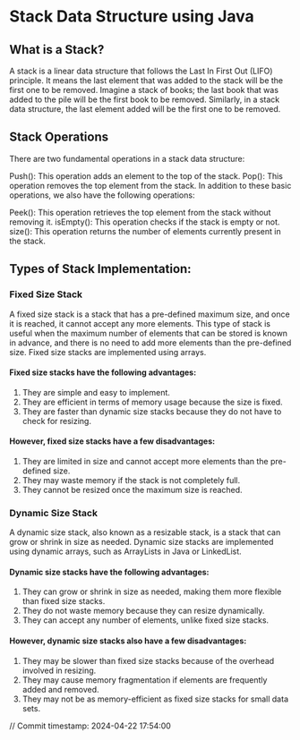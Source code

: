 # Stack Data Structure using Java

## What is a Stack?
A stack is a linear data structure that follows the Last In First Out (LIFO) principle. It means the last element that was added to the stack will be the first one to be removed. Imagine a stack of books; the last book that was added to the pile will be the first book to be removed. Similarly, in a stack data structure, the last element added will be the first one to be removed.

## Stack Operations
There are two fundamental operations in a stack data structure:

Push(): This operation adds an element to the top of the stack.
Pop(): This operation removes the top element from the stack.
In addition to these basic operations, we also have the following operations:

Peek(): This operation retrieves the top element from the stack without removing it.
isEmpty(): This operation checks if the stack is empty or not.
size(): This operation returns the number of elements currently present in the stack.

## Types of Stack Implementation:
### Fixed Size Stack
A fixed size stack is a stack that has a pre-defined maximum size, and once it is reached, it cannot accept any more elements. This type of stack is useful when the maximum number of elements that can be stored is known in advance, and there is no need to add more elements than the pre-defined size. Fixed size stacks are implemented using arrays.

#### Fixed size stacks have the following advantages:
1. They are simple and easy to implement.
2. They are efficient in terms of memory usage because the size is fixed.
3. They are faster than dynamic size stacks because they do not have to check for resizing.

#### However, fixed size stacks have a few disadvantages:
1. They are limited in size and cannot accept more elements than the pre-defined size.
2. They may waste memory if the stack is not completely full.
3. They cannot be resized once the maximum size is reached.

### Dynamic Size Stack
A dynamic size stack, also known as a resizable stack, is a stack that can grow or shrink in size as needed. Dynamic size stacks are implemented using dynamic arrays, such as ArrayLists in Java or LinkedList.

#### Dynamic size stacks have the following advantages:
1. They can grow or shrink in size as needed, making them more flexible than fixed size stacks.
2. They do not waste memory because they can resize dynamically.
3. They can accept any number of elements, unlike fixed size stacks.

#### However, dynamic size stacks also have a few disadvantages:
1. They may be slower than fixed size stacks because of the overhead involved in resizing.
2. They may cause memory fragmentation if elements are frequently added and removed.
3. They may not be as memory-efficient as fixed size stacks for small data sets.



// Commit timestamp: 2024-04-22 17:54:00